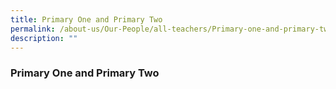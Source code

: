 ```yaml
---
title: Primary One and Primary Two
permalink: /about-us/Our-People/all-teachers/Primary-one-and-primary-two
description: ""
---
```

### Primary One and Primary Two 

